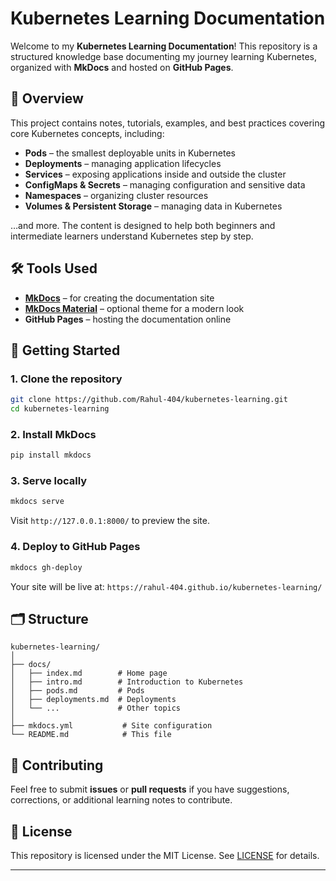 # Kubernetes Learning Documentation

Welcome to my **Kubernetes Learning Documentation**! This repository is a structured knowledge base documenting my journey learning Kubernetes, organized with **MkDocs** and hosted on **GitHub Pages**.

## 📖 Overview

This project contains notes, tutorials, examples, and best practices covering core Kubernetes concepts, including:

* **Pods** – the smallest deployable units in Kubernetes
* **Deployments** – managing application lifecycles
* **Services** – exposing applications inside and outside the cluster
* **ConfigMaps & Secrets** – managing configuration and sensitive data
* **Namespaces** – organizing cluster resources
* **Volumes & Persistent Storage** – managing data in Kubernetes

…and more. The content is designed to help both beginners and intermediate learners understand Kubernetes step by step.

## 🛠️ Tools Used

* **[MkDocs](https://www.mkdocs.org/)** – for creating the documentation site
* **[MkDocs Material](https://squidfunk.github.io/mkdocs-material/)** – optional theme for a modern look
* **GitHub Pages** – hosting the documentation online

## 🚀 Getting Started

### 1. Clone the repository

```bash
git clone https://github.com/Rahul-404/kubernetes-learning.git
cd kubernetes-learning
```

### 2. Install MkDocs

```bash
pip install mkdocs
```

### 3. Serve locally

```bash
mkdocs serve
```

Visit `http://127.0.0.1:8000/` to preview the site.

### 4. Deploy to GitHub Pages

```bash
mkdocs gh-deploy
```

Your site will be live at:
`https://rahul-404.github.io/kubernetes-learning/`

## 🗂️ Structure

```
kubernetes-learning/
│
├── docs/
│   ├── index.md        # Home page
│   ├── intro.md        # Introduction to Kubernetes
│   ├── pods.md         # Pods
│   ├── deployments.md  # Deployments
│   └── ...             # Other topics
│
├── mkdocs.yml           # Site configuration
└── README.md            # This file
```

## 🌟 Contributing

Feel free to submit **issues** or **pull requests** if you have suggestions, corrections, or additional learning notes to contribute.

## 📄 License

This repository is licensed under the MIT License. See [LICENSE](LICENSE) for details.

---
